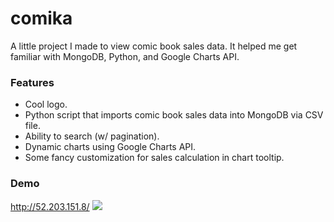 # comika
A little project I made to view comic book sales data. It helped me get familiar with MongoDB, Python, and Google Charts API.

### Features
- Cool logo.
- Python script that imports comic book sales data into MongoDB via CSV file.
- Ability to search (w/ pagination).
- Dynamic charts using Google Charts API.
- Some fancy customization for sales calculation in chart tooltip.

### Demo
http://52.203.151.8/
![](https://i.imgur.com/ZOLci8W.png)
